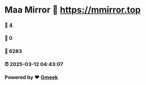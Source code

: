 # Maa Mirror :link: https://mmirror.top 
### :page_facing_up: [4](https://mmirror.top/tag.html) 
### :speech_balloon: 0 
### :hibiscus: 6283 
### :alarm_clock: 2025-03-12 04:43:07 
### Powered by :heart: [Gmeek](https://github.com/Meekdai/Gmeek)
